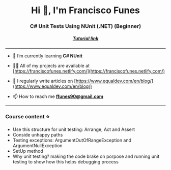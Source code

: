 ﻿<h1 align="center">Hi 👋, I'm Francisco Funes</h1>
<h3 align="center">C# Unit Tests Using NUnit (.NET) (Beginner)</h3>
<h5 align="center"><a target="_blank" href="https://www.youtube.com/watch?v=uvqAGchg8bc">Tutorial link</a></h5>
<hr>

- 🌱 I’m currently learning **C# NUnit**

- 👨‍💻 All of my projects are available at [https://franciscofunes.netlify.com/](https://franciscofunes.netlify.com/)

- 📝 I regularly write articles on [https://www.equaldev.com/en/blog/](https://www.equaldev.com/en/blog/)

- 📫 How to reach me **ffunes90@gmail.com**

<hr>
<p align="left">
</p>

<h3 align="left">Course content ⭐️</h3>

- Use this structure for unit testing: Arrange, Act and Assert
- Conside unhappy paths
- Testing exceptions: ArgumentOutOfRangeException and ArgumentNullException
- SetUp method
- Why unit testing? making the code brake on porpose and running unit testing to show how this helps debugging process

